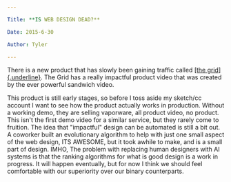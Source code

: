```yaml
---

Title: **IS WEB DESIGN DEAD?**

Date: 2015-6-30

Author: Tyler

---
```


There is a new product that has slowly been gaining traffic called [[the
grid]{.underline}](https://thegrid.io/). The Grid has a really impactful
product video that was created by the ever powerful sandwich video.

This product is still early stages, so before I toss aside my sketch/cc
account I want to see how the product actually works in production.
Without a working demo, they are selling vaporware, all product video,
no product. This isn\'t the first demo video for a similar service, but
they rarely come to fruition. The idea that \"impactful\" design can be
automated is still a bit out. A coworker built an evolutionary algorithm
to help with just one small aspect of the web design, ITS AWESOME, but
it took awhile to make, and is a small part of design. IMHO, The problem
with replacing human designers with AI systems is that the ranking
algorithms for what is good design is a work in progress. It will happen
eventually, but for now I think we should feel comfortable with our
superiority over our binary counterparts.
